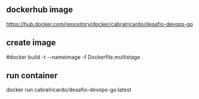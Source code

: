 ## dockerhub image
https://hub.docker.com/repository/docker/cabralricardo/desafio-devops-go

## create image 
#docker build -t --nameimage -f Dockerfile.multistage .

## run container
docker run cabralricardo/desafio-devops-go:latest